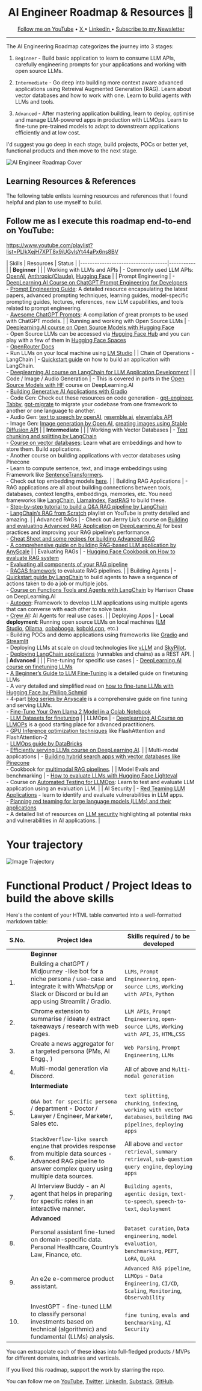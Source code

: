 <div align="center">
<h1> AI Engineer Roadmap & Resources 🤖 </h1>

<p align="center">
<a href="https://www.youtube.com/channel/UCH-xwLTKQaABNs2QmGxK2bQ/">Follow me on YouTube</a> •  <a href="https://twitter.com/dswharshit"> X  </a> •
<a href="https://www.linkedin.com/in/tyagiharshit/">LinkedIn </a> •
<a href="https://dswharshit.substack.com/"> Subscribe to my Newsletter </a>
</p>
</div>


---
The AI Engineering Roadmap categorizes the journey into 3 stages:
1. `Beginner` - Build basic application to learn to consume LLM APIs, carefully engineering prompts for your applications and working with open source LLMs.

2. `Intermediate` - Go deep into building more context aware advanced applications using Retreival Augmented Generation (RAG). Learn about vector databases and how to work with one. Learn to build agents with LLMs and tools.

3. `Advanced` - After mastering application building, learn to deploy, optimise and manage LLM-powered apps in production with LLMOps. Learn to fine-tune pre-trained models to adapt to downstream applications efficiently and at low cost.



I'd suggest you go deep in each stage, build projects, POCs or better yet, functional products and then move to the next stage.

![AI Engineer Roadmap Cover](./imgs/ai_engg_roadmap.png)


## Learning Resources & References
The following table enlists learning resources and references that I found helpful and plan to use myself to build.

## Follow me as I execute this roadmap end-to-end on YouTube:
https://www.youtube.com/playlist?list=PLIkXejH7XPT8x9iUGvlsYt44aPx6ns8BV


| Skills                               | Resources | Status |
|------------------------------------|-----------|
| **Beginner**                       |           |
| Working with LLMs and APIs              | - Commonly used LLM APIs: [OpenAI](https://www.notion.so/Resources-34b331afa220479889666fb6e0f245f7?pvs=21), [Anthropic(Claude)](https://docs.anthropic.com/claude/reference/getting-started-with-the-api), [Hugging Face](https://huggingface.co/inference-api) |
| Prompt Engineering                 | - [DeepLearning.AI Course on ChatGPT Prompt Engineering for Developers](http://DeepLearning.AI)<br>- [Prompt Engineering Guide](https://www.promptingguide.ai/): A detailed resource encapsulating the latest papers, advanced prompting techniques, learning guides, model-specific prompting guides, lectures, references, new LLM capabilities, and tools related to prompt engineering.<br>- [Awesome ChatGPT Prompts](https://github.com/f/awesome-chatgpt-prompts): A compilation of great prompts to be used with ChatGPT models. |
| Running and working with Open Source LLMs | - [Deeplearning.AI course on Open Source Models with Hugging Face](http://Deeplearning.AI)<br>- Open Source LLMs can be accessed via [Hugging Face Hub](https://huggingface.co/models) and you can play with a few of them in [Hugging Face Spaces](https://huggingface.co/spaces)<br>- [OpenRouter Docs](https://openrouter.ai/docs#quick-start)<br>- Run LLMs on your local machine using [LM Studio](https://lmstudio.ai/) |
| Chain of Operations - LangChain    | - [Quickstart guide](https://python.langchain.com/docs/get_started/quickstart/) on how to build an application with LangChain.<br>- [Deeplearning.AI course on LangChain for LLM Application Development](http://Deeplearning.AI) |
| Code / Image / Audio Generation    | - This is covered in parts in the [Open Source Models with HF](https://www.deeplearning.ai/short-courses/open-source-models-hugging-face/) course on DeepLearning.AI<br>- [Building Generative AI Applications with Gradio](https://www.deeplearning.ai/short-courses/building-generative-ai-applications-with-gradio/)<br>- Code Gen: Check out these resources on code generation - [gpt-engineer](https://github.com/gpt-engineer-org/gpt-engineer), [Tabby](https://tabby.tabbyml.com/), [gpt-migrate](https://github.com/joshpxyne/gpt-migrate) to migrate your codebase from one framework to another or one language to another.<br>- Audio Gen: [text to speech by openAI](https://platform.openai.com/docs/guides/text-to-speech), [resemble.ai](https://www.resemble.ai/), [elevenlabs API](https://elevenlabs.io/docs/api-reference/text-to-speech)<br>- Image Gen: [Image generation by Open AI](https://platform.openai.com/docs/guides/images?context=node), [creating images using Stable Diffusion API](https://replicate.com/docs/get-started/discord-bot) |
| **Intermediate**                   |           |
| Working with Vector Databases      | - [Text chunking and splitting by LangChain](https://python.langchain.com/docs/modules/data_connection/document_transformers/)<br>- [Course on vector databases](https://www.deeplearning.ai/short-courses/vector-databases-embeddings-applications/): Learn what are embeddings and how to store them. Build applications.<br>- Another course on building applications with vector databases using Pinecone<br>- Learn to compute sentence, text, and image embeddings using Framework like [SentenceTransformers](https://www.sbert.net/).<br>- Check out top embedding models [here](https://huggingface.co/spaces/mteb/leaderboard). |
| Building RAG Applications           | - RAG applications are all about building connections between tools, databases, context lengths, embeddings, memories, etc. You need frameworks like [LangChain](https://python.langchain.com/docs/get_started/introduction), [LlamaIndex](https://docs.llamaindex.ai/en/stable/), [FastRAG](https://github.com/IntelLabs/fastRAG) to build these.<br>- [Step-by-step tutorial to build a Q&A RAG pipeline by LangChain](https://python.langchain.com/docs/use_cases/question_answering/quickstart)<br>- [LangChain’s RAG from Scratch](https://www.youtube.com/watch?v=wd7TZ4w1mSw&list=PLfaIDFEXuae2LXbO1_PKyVJiQ23ZztA0x&ab_channel=LangChain) playlist on YouTube is pretty detailed and amazing. |
| Advanced RAGs                       | - Check out Jerrry Liu’s course on [Building and evaluating Advanced RAG Application](https://www.deeplearning.ai/short-courses/building-evaluating-advanced-rag/) on [DeepLearning.AI](http://DeepLearning.AI) for best practices and improving your RAG pipeline’s performance.<br>- [Cheat Sheet and some recipes for building Advanced RAG](https://www.llamaindex.ai/blog/a-cheat-sheet-and-some-recipes-for-building-advanced-rag-803a9d94c41b)<br>- [A comprehensive guide on building RAG-based LLM application by AnyScale](https://www.anyscale.com/blog/a-comprehensive-guide-for-building-rag-based-llm-applications-part-1) |
| Evaluating RAGs                     | - [Hugging Face Cookbook on How to evaluate RAG system](https://huggingface.co/learn/cookbook/en/rag_evaluation)<br>- [Evaluating all components of your RAG pipeline](https://www.anyscale.com/blog/a-comprehensive-guide-for-building-rag-based-llm-applications-part-1#evaluator)<br>- [RAGAS framework](https://docs.ragas.io/en/stable/) to evaluate RAG pipelines. |
| Building Agents                     | - [Quickstart guide by LangChain](https://python.langchain.com/docs/modules/agents/) to build agents to have a sequence of actions taken to do a job or multiple jobs.<br>- [Course on Functions Tools and Agents with LangChain](https://www.deeplearning.ai/short-courses/functions-tools-agents-langchain/) by Harrison Chase on DeepLearning.AI<br>- [Autogen](https://microsoft.github.io/autogen/docs/Getting-Started): Framework to develop LLM applications using multiple agents that can converse with each other to solve tasks.<br>- [Crew AI](https://www.crewai.com/): AI Agents for real use cases. |
| Deploying Apps                      | - **Local deployment**: Running open source LLMs on local machines ([LM Studio](https://lmstudio.ai/), [Ollama](https://ollama.ai/), [oobabooga](https://github.com/oobabooga/text-generation-webui), [kobold.cpp](https://github.com/LostRuins/koboldcpp), etc.)<br>- Building POCs and demo applications using frameworks like [Gradio](https://www.gradio.app/) and [Streamlit](https://docs.streamlit.io/)<br>- Deploying LLMs at scale on cloud technologies like [vLLM](https://github.com/vllm-project/vllm/tree/main) and [SkyPilot](https://skypilot.readthedocs.io/en/latest/).<br>- [Deploying LangChain applications](https://python.langchain.com/docs/langserve/) (runnables and chains) as a REST API. |
| **Advanced**                        |           |
| Fine-tuning for specific use cases  | - [DeepLearning.AI course on finetuning LLMs](http://DeepLearning.AI)<br>- [A Beginner’s Guide to LLM Fine-Tuning](https://mlabonne.github.io/blog/posts/A_Beginners_Guide_to_LLM_Finetuning.html) is a detailed guide on finetuning LLMs<br>- A very detailed and simplified read on [how to fine-tune LLMs with Hugging Face by Philipp Schmid](https://www.philschmid.de/fine-tune-llms-in-2024-with-trl)<br>- 4-part [blog series by Anyscale](https://www.anyscale.com/blog/how-to-fine-tune-and-serve-llms) is a comprehensive guide on fine tuning and serving LLMs.<br>- [Fine-Tune Your Own Llama 2 Model in a Colab Notebook](https://mlabonne.github.io/blog/posts/Fine_Tune_Your_Own_Llama_2_Model_in_a_Colab_Notebook.html)<br>- [LLM Datasets for finetuning](https://github.com/mlabonne/llm-datasets) |
| LLMOps                              | - [Deeplearning.AI Course on LLMOPs](http://Deeplearning.AI) is a good starting place for advanced practitioners.<br>- [GPU Inference optimization techniques](https://huggingface.co/docs/transformers/main/en/perf_infer_gpu_one) like FlashAttention and FlashAttention-2<br>- [LLMOps guide by DataBricks](https://www.databricks.com/glossary/llmops)<br>- [Efficiently serving LLMs course on DeepLearning.AI](https://www.deeplearning.ai/short-courses/efficiently-serving-llms/). |
| Multi-modal applications            | - [Building hybrid search apps with vector databases like Pinecone](https://www.deeplearning.ai/short-courses/building-applications-vector-databases/)<br>- Cookbook for [multimodal RAG pipelines](https://github.com/langchain-ai/langchain/blob/master/cookbook/Semi_structured_and_multi_modal_RAG.ipynb). |
| Model Evals and benchmarking        | - [How to evaluate LLMs with Hugging Face Lighteval](https://www.philschmid.de/sagemaker-evaluate-llm-lighteval)<br>- Course on [Automated Testing for LLMOps](https://www.deeplearning.ai/short-courses/automated-testing-llmops/): Learn to test and evaluate LLM application using an evaluation LLM. |
| AI Security                         | - [Red Teaming LLM Applications](https://www.deeplearning.ai/short-courses/red-teaming-llm-applications/) - learn to identify and evaluate vulnerabilities in LLM apps.<br>- [Planning red teaming for large language models (LLMs) and their applications](https://learn.microsoft.com/en-us/azure/ai-services/openai/concepts/red-teaming)<br>- A detailed list of resources on [LLM security](https://llmsecurity.net/) highlighting all potential risks and vulnerabilities in AI applications. |


# Your trajectory
![Image Trajectory](./imgs/trajectory.png)


# Functional Product / Project Ideas to build the above skills

Here's the content of your HTML table converted into a well-formatted markdown table:

| S.No. | Project Idea | Skills required / to be developed |
|-------|--------------|-----------------------------------|
|       | **Beginner** |                                   |
| 1.    | Building a chatGPT / Midjourney -like bot for a niche persona / use-case and integrate it with WhatsApp or Slack or Discord or build an app using Streamlit / Gradio. | `LLMs`, `Prompt Engineering`, `open-source LLMs`, `Working with APIs`, `Python` |
| 2.    | Chrome extension to summarise / ideate / extract takeaways / research with web pages. | `LLM APIs`, `Prompt Engineering`, `open-source LLMs`, `Working with API`, `JS`, `HTML`,`CSS` |
| 3.    | Create a news aggregator for a targeted persona (PMs, AI Engg., ) | `Web Parsing`, `Prompt Engineering`, `LLMs` |
| 4.    | Multi-modal generation via Discord. | All of above and `Multi-modal generation` |
|       | **Intermediate** |                                   |
| 5.    | `Q&A bot for specific persona` / department - Doctor / Lawyer / Engineer, Marketer, Sales etc. | `text splitting`, `chunking`, `indexing`, `working with vector databases`, `building RAG pipelines`, `deploying apps` |
| 6.    | `StackOverflow-like search engine` that provides response from multiple data sources - Advanced RAG pipeline to answer complex query using multiple data sources. | All above and `vector retrieval`, `summary retrieval`, `sub-question query engine`, `deploying apps` |
| 7.    | AI Interview Buddy - an AI agent that helps in preparing for specific roles in an interactive manner. | `Building agents`, `agentic design`, `text-to-speech`, `speech-to-text`, `deployment` |
|       | **Advanced** |                                   |
| 8.    | Personal assistant fine-tuned on domain-specific data. Personal Healthcare, Country’s Law, Finance, etc. | `Dataset curation`, `Data engineering`, `model evaluation`, `benchmarking`, `PEFT`, `LoRA`, `QLoRA` |
| 9.    | An e2e e-commerce product assistant. | `Advanced RAG pipeline`, `LLMOps` - `Data Engineering`, `CI/CD`, `Scaling`, `Monitoring`, `Observability` |
| 10.   | InvestGPT - fine-tuned LLM to classify personal investments based on technical (algorithmic) and fundamental (LLMs) analysis. | `fine tuning`, `evals and benchmarking`, `AI Security` |

You can extrapolate each of these ideas into full-fledged products / MVPs for different domains, industries and verticals.

If you liked this roadmap, support the work by starring the repo.

You can follow me on [YouTube](https://www.youtube.com/channel/UCH-xwLTKQaABNs2QmGxK2bQ/), [Twitter](https://twitter.com/dswharshit), [LinkedIn](https://www.linkedin.com/in/tyagiharshit/), [Substack](https://dswharshit.substack.com/), [GitHub](https://github.com/dswh/).


